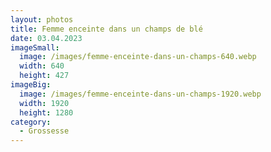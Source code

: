 ```yaml
---
layout: photos
title: Femme enceinte dans un champs de blé
date: 03.04.2023
imageSmall:
  image: /images/femme-enceinte-dans-un-champs-640.webp
  width: 640
  height: 427
imageBig:
  image: /images/femme-enceinte-dans-un-champs-1920.webp
  width: 1920
  height: 1280
category:
  - Grossesse
---
```


